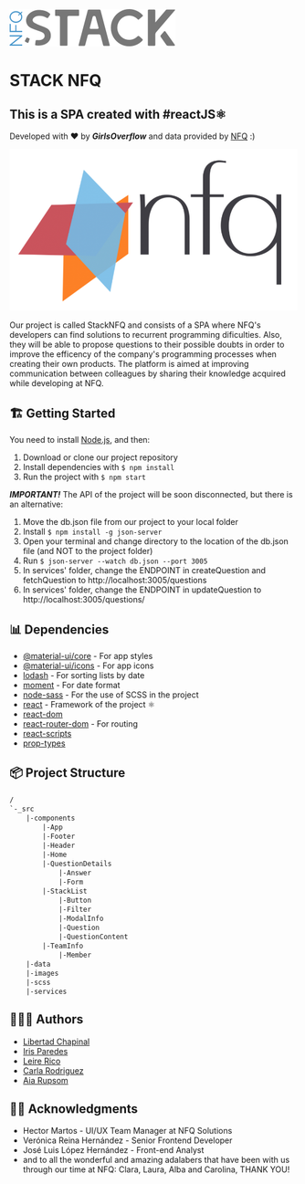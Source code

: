 ![STACK NFQ](docs/static/media/logo-blue.32a521ee.svg)

# STACK NFQ
## This is a SPA created with #reactJS⚛

Developed with ❤️ by ***GirlsOverflow*** and data provided by [NFQ](http://nfq.es/en) :)

![NFQ](docs/static/media/logo-nfq.1fffbe56.png)

Our project is called StackNFQ and consists of a SPA where NFQ's developers can find solutions to recurrent programming dificulties. Also, they will be able to propose questions to their possible doubts in order to improve the efficency of the company's programming processes when creating their own products. The platform is aimed at improving communication between colleagues by sharing their knowledge acquired while developing at NFQ. 

## 🏗 Getting Started

You need to install [Node.js](https://nodejs.org/), and then:
1. Download or clone our project repository
2. Install dependencies with `$ npm install`
3. Run the project with `$ npm start`

***IMPORTANT!*** 
The API of the project will be soon disconnected, but there is an alternative: 
1. Move the db.json file from our project to your local folder
2. Install `$ npm install -g json-server`
3. Open your terminal and change directory to the location of the db.json file (and NOT to the project folder)
4. Run `$ json-server --watch db.json --port 3005`
5. In services' folder, change the ENDPOINT in createQuestion and fetchQuestion to http://localhost:3005/questions 
6. In services' folder, change the ENDPOINT in updateQuestion to http://localhost:3005/questions/

## 📊 Dependencies

* [@material-ui/core](https://www.npmjs.com/package/@material-ui/core) - For app styles
* [@material-ui/icons](https://www.npmjs.com/package/@material-ui/icons) - For app icons
* [lodash](https://www.npmjs.com/package/lodash) - For sorting lists by date
* [moment](https://www.npmjs.com/package/moment) - For date format
* [node-sass](https://www.npmjs.com/package/node-sass) - For the use of SCSS in the project 
* [react](https://www.npmjs.com/package/react) - Framework of the project ⚛
* [react-dom](https://www.npmjs.com/package/react-dom) 
* [react-router-dom](https://www.npmjs.com/package/react-router-dom) - For routing 
* [react-scripts](https://www.npmjs.com/package/react-scripts)
* [prop-types](https://www.npmjs.com/package/prop-types)

## 📦 Project Structure
```
/
`-_src
    |-components
        |-App
        |-Footer
        |-Header
        |-Home
        |-QuestionDetails
            |-Answer
            |-Form
        |-StackList
            |-Button
            |-Filter
            |-ModalInfo
            |-Question
            |-QuestionContent
        |-TeamInfo
            |-Member
    |-data
    |-images
    |-scss
    |-services
```

## 👩🏻‍💻 Authors 
* [Libertad Chapinal](https://www.linkedin.com/in/libertadchapinalcervantes/)
* [Iris Paredes](https://www.linkedin.com/in/iris-paredes-jiménez-654a5144/)
* [Leire Rico](https://www.linkedin.com/in/leirerico/)
* [Carla Rodriguez](https://www.linkedin.com/in/carla-rodriguez-rodriguez/)
* [Aia Rupsom](https://www.linkedin.com/in/aia-rupsom/)

## 🙏🏿 Acknowledgments 

* Hector Martos - UI/UX Team Manager at NFQ Solutions
* Verónica Reina Hernández - Senior Frontend Developer
* José Luis López Hernández - Front-end Analyst
* and to all the wonderful and amazing adalabers that have been with us through our time at NFQ: Clara, Laura, Alba and Carolina, THANK YOU!
